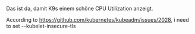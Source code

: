 Das ist da, damit K9s einem schöne CPU Utilization anzeigt.

According to https://github.com/kubernetes/kubeadm/issues/2028, i need to set
--kubelet-insecure-tls